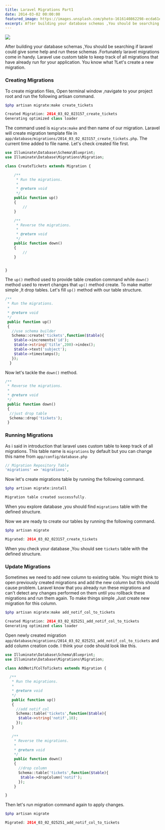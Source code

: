 ```yaml
---
title: Laravel Migrations Part1
date: 2014-03-02 00:00:00
featured_image: https://images.unsplash.com/photo-1616140862298-ecda61e58b20?q=5
excerpt: After building your database schemas ,You should be searching if laravel could give some help and run these schemas .Fortunately laravel migrations come in handy. Laravel use custom table to keep track of all migrations that have already run for your application. You know what ?Let's create a new migration.
---
```


![](https://images.unsplash.com/photo-1616140862298-ecda61e58b20?q=5)

After building your database schemas ,You should be searching if laravel could give some help and run these schemas .Fortunately laravel migrations come in handy. Laravel use custom table to keep track of all migrations that have already run for your application. You know what ?Let's create a new migration.

### Creating Migrations

To create migration files, Open terminal window ,navigate to your project root and run the following artisan command.

```php
$php artisan migrate:make create_tickets

Created Migration: 2014_03_02_023157_create_tickets
Generating optimized class loader
```

The command used is `migrate:make` and then name of our migration. Laravel will create migration template file in `app/database/migrations/2014_03_02_023157_create_tickets.php`. The current time added to file name. Let's check created file first.

```php
use Illuminate\Database\Schema\Blueprint;
use Illuminate\Database\Migrations\Migration;

class CreateTickets extends Migration {

	/**
	 * Run the migrations.
	 *
	 * @return void
	 */
	public function up()
	{
		//
	}

	/**
	 * Reverse the migrations.
	 *
	 * @return void
	 */
	public function down()
	{
		//
	}


}
```

The `up()` method used to provide table creation command while `down()` method used to revert changes that `up()` method create. To make matter simple ,It drop tables. Let's fill `up()` method with our table structure.

```php
/**
 * Run the migrations.
 *
 * @return void
 */
 public function up()
 {
   //use schema builder
   Schema::create('tickets',function($table){
    $table->increments('id');
    $table->string('title',200)->index();
    $table->text('subject');
    $table->timestamps();
   });
  }
```

Now let's tackle the `down()` method.

```php
/**
 * Reverse the migrations.
 *
 * @return void
 */
 public function down()
 {
  //just drop table
  Schema::drop('tickets');
 }
```

### Running Migrations

As i said in introduction that laravel uses custom table to keep track of all migrations. This table name is `migrations` by default but you can change this name from `app/config/database.php`

```php
// Migration Repository Table
'migrations' => 'migrations',
```

Now let's create migrations table by running the following command.

```php
$php artisan migrate:install

Migration table created successfully.
```

When you explore database ,you should find `migrations` table with the defined structure.

Now we are ready to create our tables by running the following command.

```php
$php artisan migrate

Migrated: 2014_03_02_023157_create_tickets
```

When you check your database ,You should see `tickets` table with the defined structure.

### Update Migrations

Sometimes we need to add new column to existing table. You might think to open previously created migrations and add the new column but this should cause problem. Laravel know that you already run these migrations and can't detect any changes performed on them until you rollback these migrations and run them again. To make things simple ,Just create new migration for this column.

```php
$php artisan migrate:make add_notif_col_to_tickets

Created Migration: 2014_03_02_025251_add_notif_col_to_tickets
Generating optimized class loader
```

Open newly created migration `app/database/migrations/2014_03_02_025251_add_notif_col_to_tickets` and add column creation code. I think your code should look like this.

```php
use Illuminate\Database\Schema\Blueprint;
use Illuminate\Database\Migrations\Migration;

class AddNotifColToTickets extends Migration {

  /**
   * Run the migrations.
   *
   * @return void
   */
   public function up()
   {
     //add notif col
     Schema::table('tickets',function($table){
      $table->string('notif',10);
     });
   }

   /**
    * Reverse the migrations.
    *
    * @return void
    */
    public function down()
    {
      //drop column
      Schema::table('tickets',function($table){
       $table->dropColumn('notif');
      });
    }

}
```

Then let's run migration command again to apply changes.

```php
$php artisan migrate

Migrated: 2014_03_02_025251_add_notif_col_to_tickets
```

